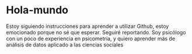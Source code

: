 # Hola-mundo
Estoy siguiendo instrucciones para aprender a utilizar Github, estoy emocionado porque no sé que esperar. Seguiré reportando. 
Soy psicólogo con un poco de experiencia en psicometría, y quiero aprender más de análisis de datos aplicado a las ciencias sociales
